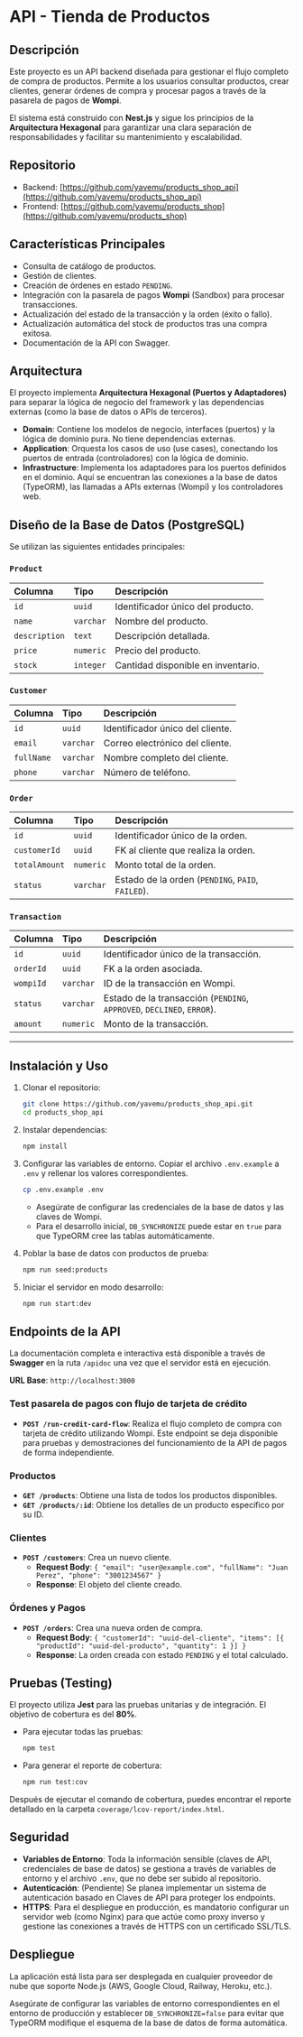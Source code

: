 # API - Tienda de Productos

## Descripción

Este proyecto es un API backend diseñada para gestionar el flujo completo de compra de productos. Permite a los usuarios consultar productos, crear clientes, generar órdenes de compra y procesar pagos a través de la pasarela de pagos de **Wompi**.

El sistema está construido con **Nest.js** y sigue los principios de la **Arquitectura Hexagonal** para garantizar una clara separación de responsabilidades y facilitar su mantenimiento y escalabilidad.

## Repositorio

* Backend: [https://github.com/yavemu/products_shop_api](https://github.com/yavemu/products_shop_api)
* Frontend: [https://github.com/yavemu/products_shop](https://github.com/yavemu/products_shop)

## Características Principales

*   Consulta de catálogo de productos.
*   Gestión de clientes.
*   Creación de órdenes en estado `PENDING`.
*   Integración con la pasarela de pagos **Wompi** (Sandbox) para procesar transacciones.
*   Actualización del estado de la transacción y la orden (éxito o fallo).
*   Actualización automática del stock de productos tras una compra exitosa.
*   Documentación de la API con Swagger.

## Arquitectura

El proyecto implementa **Arquitectura Hexagonal (Puertos y Adaptadores)** para separar la lógica de negocio del framework y las dependencias externas (como la base de datos o APIs de terceros).

*   **Domain**: Contiene los modelos de negocio, interfaces (puertos) y la lógica de dominio pura. No tiene dependencias externas.
*   **Application**: Orquesta los casos de uso (use cases), conectando los puertos de entrada (controladores) con la lógica de dominio.
*   **Infrastructure**: Implementa los adaptadores para los puertos definidos en el dominio. Aquí se encuentran las conexiones a la base de datos (TypeORM), las llamadas a APIs externas (Wompi) y los controladores web.

## Diseño de la Base de Datos (PostgreSQL)

Se utilizan las siguientes entidades principales:

### `Product`
| Columna | Tipo | Descripción |
| :--- | :--- | :--- |
| `id` | `uuid` | Identificador único del producto. |
| `name` | `varchar` | Nombre del producto. |
| `description` | `text` | Descripción detallada. |
| `price` | `numeric` | Precio del producto. |
| `stock` | `integer` | Cantidad disponible en inventario. |

### `Customer`
| Columna | Tipo | Descripción |
| :--- | :--- | :--- |
| `id` | `uuid` | Identificador único del cliente. |
| `email` | `varchar` | Correo electrónico del cliente. |
| `fullName` | `varchar` | Nombre completo del cliente. |
| `phone` | `varchar` | Número de teléfono. |

### `Order`
| Columna | Tipo | Descripción |
| :--- | :--- | :--- |
| `id` | `uuid` | Identificador único de la orden. |
| `customerId` | `uuid` | FK al cliente que realiza la orden. |
| `totalAmount`| `numeric` | Monto total de la orden. |
| `status` | `varchar` | Estado de la orden (`PENDING`, `PAID`, `FAILED`). |

### `Transaction`
| Columna | Tipo | Descripción |
| :--- | :--- | :--- |
| `id` | `uuid` | Identificador único de la transacción. |
| `orderId` | `uuid` | FK a la orden asociada. |
| `wompiId` | `varchar` | ID de la transacción en Wompi. |
| `status` | `varchar` | Estado de la transacción (`PENDING`, `APPROVED`, `DECLINED`, `ERROR`). |
| `amount` | `numeric` | Monto de la transacción. |

---

## Instalación y Uso

1.  Clonar el repositorio:
    ```bash
    git clone https://github.com/yavemu/products_shop_api.git
    cd products_shop_api
    ```
2.  Instalar dependencias:
    ```bash
    npm install
    ```
3.  Configurar las variables de entorno. Copiar el archivo `.env.example` a `.env` y rellenar los valores correspondientes.
    ```bash
    cp .env.example .env
    ```
    *   Asegúrate de configurar las credenciales de la base de datos y las claves de Wompi.
    *   Para el desarrollo inicial, `DB_SYNCHRONIZE` puede estar en `true` para que TypeORM cree las tablas automáticamente.

4.  Poblar la base de datos con productos de prueba:
    ```bash
    npm run seed:products
    ```
5.  Iniciar el servidor en modo desarrollo:
    ```bash
    npm run start:dev
    ```

## Endpoints de la API

La documentación completa e interactiva está disponible a través de **Swagger** en la ruta `/apidoc` una vez que el servidor está en ejecución.

**URL Base**: `http://localhost:3000`


### Test pasarela de pagos con flujo de tarjeta de crédito
*   **`POST /run-credit-card-flow`**: Realiza el flujo completo de compra con tarjeta de crédito utilizando Wompi. Este endpoint se deja disponible para pruebas y demostraciones del funcionamiento de la API de pagos de forma independiente.

### Productos
*   **`GET /products`**: Obtiene una lista de todos los productos disponibles.
*   **`GET /products/:id`**: Obtiene los detalles de un producto específico por su ID.

### Clientes
*   **`POST /customers`**: Crea un nuevo cliente.
    *   **Request Body**: `{ "email": "user@example.com", "fullName": "Juan Perez", "phone": "3001234567" }`
    *   **Response**: El objeto del cliente creado.

### Órdenes y Pagos
*   **`POST /orders`**: Crea una nueva orden de compra.
    *   **Request Body**: `{ "customerId": "uuid-del-cliente", "items": [{ "productId": "uuid-del-producto", "quantity": 1 }] }`
    *   **Response**: La orden creada con estado `PENDING` y el total calculado.

## Pruebas (Testing)

El proyecto utiliza **Jest** para las pruebas unitarias y de integración. El objetivo de cobertura es del **80%**.

*   Para ejecutar todas las pruebas:
    ```bash
    npm test
    ```
*   Para generar el reporte de cobertura:
    ```bash
    npm run test:cov
    ```

Después de ejecutar el comando de cobertura, puedes encontrar el reporte detallado en la carpeta `coverage/lcov-report/index.html`.

## Seguridad

*   **Variables de Entorno**: Toda la información sensible (claves de API, credenciales de base de datos) se gestiona a través de variables de entorno y el archivo `.env`, que no debe ser subido al repositorio.
*   **Autenticación**: (Pendiente) Se planea implementar un sistema de autenticación basado en Claves de API para proteger los endpoints.
*   **HTTPS**: Para el despliegue en producción, es mandatorio configurar un servidor web (como Nginx) para que actúe como proxy inverso y gestione las conexiones a través de HTTPS con un certificado SSL/TLS.

## Despliegue

La aplicación está lista para ser desplegada en cualquier proveedor de nube que soporte Node.js (AWS, Google Cloud, Railway, Heroku, etc.).

Asegúrate de configurar las variables de entorno correspondientes en el entorno de producción y establecer `DB_SYNCHRONIZE=false` para evitar que TypeORM modifique el esquema de la base de datos de forma automática.
